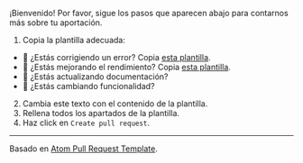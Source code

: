 ¡Bienvenido! Por favor, sigue los pasos que aparecen abajo para contarnos más sobre tu aportación.
1. Copia la plantilla adecuada:
* :bug: ¿Estás corrigiendo un error? Copia [esta plantilla](https://raw.githubusercontent.com/aaesalamanca/d-eventer/master/.github/PULL_REQUEST_TEMPLATE/bug_fix.md).
* :racehorse: ¿Estás mejorando el rendimiento? Copia [esta plantilla](https://raw.githubusercontent.com/aaesalamanca/d-eventer/master/.github/PULL_REQUEST_TEMPLATE/performance_improvement.md).
* :memo: ¿Estás actualizando documentación?
* :iphone: ¿Estás cambiando funcionalidad?
2. Cambia este texto con el contenido de la plantilla.
3. Rellena todos los apartados de la plantilla.
4. Haz click en `Create pull request`.

---

Basado en [Atom Pull Request Template](https://github.com/atom/atom/blob/master/PULL_REQUEST_TEMPLATE.md).
